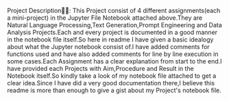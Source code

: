 Project Description🎉✨:
        This Project consist of 4 different assignments(each a mini-project) in the Jupyter File Notebook attached above.They are Natural Language Processing,Text Generation,Prompt Engineering and Data Analysis Projects.Each and every project is documented in a good manner in the notebook file itself.So here in readme I have given a basic idealogy about what the Jupyter notebook consist of.I have added comments for functions used and have also added comments for line by line execution in some cases.Each Assignment has a clear explanation from start to the end.I have provided each Projects with Aim,Procedure and Result in the Notebook itself.So kindly take a look of my notebook file attached to get a clear idea.Since I have did a very good documentation there,I believe this readme is more than enough to give a gist about my Project's notebook file. 
